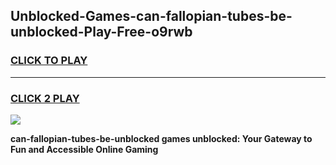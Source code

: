 
## Unblocked-Games-can-fallopian-tubes-be-unblocked-Play-Free-o9rwb
<h3>
<a href="https://premium76.site?title=can-fallopian-tubes-be-unblocked&ref=23A">CLICK TO PLAY</a></h3>
<hr>

<h3>
<a href="https://premium76.site?title=can-fallopian-tubes-be-unblocked&ref=23A">CLICK 2 PLAY</a>
  
</h3>

<a href="https://premium76.site?title=can-fallopian-tubes-be-unblocked&ref=23A"><img src="https://clearcache.store/games.png"></a>


**can-fallopian-tubes-be-unblocked games unblocked: Your Gateway to Fun and Accessible Online Gaming**
